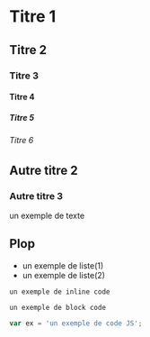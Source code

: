 # Titre 1
## Titre 2
### Titre 3
#### Titre 4
##### Titre 5
###### Titre 6

## Autre titre 2
### Autre titre 3
un exemple de texte

## Plop


- un exemple de liste(1)
- un exemple de liste(2)

`un exemple de inline code`
    
    un exemple de block code
    
```javascript
var ex = 'un exemple de code JS';
```

